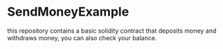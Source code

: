 # SendMoneyExample
this repository contains a basic solidity contract that deposits money and withdraws money, you can also check your balance.

